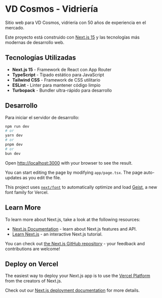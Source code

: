 # VD Cosmos - Vidriería

Sitio web para VD Cosmos, vidriería con 50 años de experiencia en el mercado.

Este proyecto está construido con [Next.js 15](https://nextjs.org) y las tecnologías más modernas de desarrollo web.

## Tecnologías Utilizadas

- **Next.js 15** - Framework de React con App Router
- **TypeScript** - Tipado estático para JavaScript
- **Tailwind CSS** - Framework de CSS utilitario
- **ESLint** - Linter para mantener código limpio
- **Turbopack** - Bundler ultra-rápido para desarrollo

## Desarrollo

Para iniciar el servidor de desarrollo:

```bash
npm run dev
# or
yarn dev
# or
pnpm dev
# or
bun dev
```

Open [http://localhost:3000](http://localhost:3000) with your browser to see the result.

You can start editing the page by modifying `app/page.tsx`. The page auto-updates as you edit the file.

This project uses [`next/font`](https://nextjs.org/docs/app/building-your-application/optimizing/fonts) to automatically optimize and load [Geist](https://vercel.com/font), a new font family for Vercel.

## Learn More

To learn more about Next.js, take a look at the following resources:

- [Next.js Documentation](https://nextjs.org/docs) - learn about Next.js features and API.
- [Learn Next.js](https://nextjs.org/learn) - an interactive Next.js tutorial.

You can check out [the Next.js GitHub repository](https://github.com/vercel/next.js) - your feedback and contributions are welcome!

## Deploy on Vercel

The easiest way to deploy your Next.js app is to use the [Vercel Platform](https://vercel.com/new?utm_medium=default-template&filter=next.js&utm_source=create-next-app&utm_campaign=create-next-app-readme) from the creators of Next.js.

Check out our [Next.js deployment documentation](https://nextjs.org/docs/app/building-your-application/deploying) for more details.
